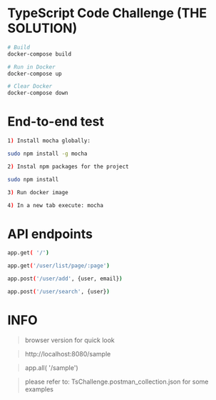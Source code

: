 # TypeScript Code Challenge (THE SOLUTION)

```bash
# Build
docker-compose build

# Run in Docker
docker-compose up

# Clear Docker
docker-compose down
```


# End-to-end test

```bash
1) Install mocha globally:

sudo npm install -g mocha

2) Instal npm packages for the project

sudo npm install

3) Run docker image

4) In a new tab execute: mocha
```


# API endpoints

```bash
app.get( '/')

app.get('/user/list/page/:page')

app.post('/user/add', {user, email})

app.post('/user/search', {user})
```

# INFO

> browser version for quick look

> http://localhost:8080/sample

> app.all( '/sample')

> please refer to: TsChallenge.postman_collection.json for some examples
